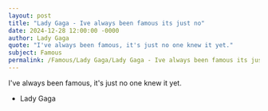 ```yaml
---
layout: post
title: "Lady Gaga - Ive always been famous its just no"
date: 2024-12-28 12:00:00 -0000
author: Lady Gaga
quote: "I've always been famous, it's just no one knew it yet."
subject: Famous
permalink: /Famous/Lady Gaga/Lady Gaga - Ive always been famous its just no
---
```


I've always been famous, it's just no one knew it yet.

- Lady Gaga
